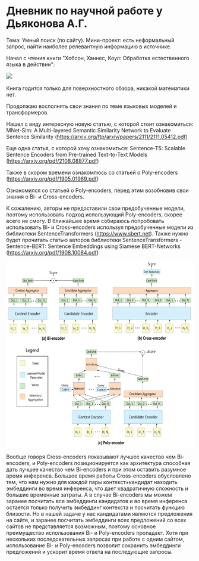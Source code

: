 # Дневник по научной работе у Дьяконова А.Г.

Тема: Умный поиск (по сайту). Мини-проект: есть неформальный запрос, найти наиболее релевантную информацию в источнике.



Начал с чтения книги "Хобсон, Ханнес, Коул: Обработка естественного языка в действии":

<img src="https://user-images.githubusercontent.com/72136589/139948459-4e404531-92a7-49dc-bd9b-54ef35f631dd.png" width="195" height="92*3">

Книга годится только для поверхностного обзора, никакой математики нет.

Продолжаю восполнять свои знания по теме языковых моделей и трансформеров. 

Нашел с виду интересную новую статью, с которой стоит ознакомиться: MNet-Sim: A Multi-layered Semantic Similarity
Network to Evaluate Sentence Similarity (https://arxiv.org/ftp/arxiv/papers/2111/2111.05412.pdf)

Еще одна статья, с которой хочу ознакомиться: Sentence-T5: Scalable Sentence Encoders
from Pre-trained Text-to-Text Models (https://arxiv.org/pdf/2108.08877.pdf)

Также в скором времени ознакомлюсь со статьей о Poly-encoders (https://arxiv.org/pdf/1905.01969.pdf)


Ознакомился со статьей о Poly-encoders, перед этим возобновив свои знания о Bi- и Cross-encoders. 

К сожалению, авторы не предоставили свои предобученные модели, поэтому использовать подход использующий Poly-encoders,
скорее всего не смогу. В ближайшее время собираюсь попробовать использовать Bi- и Cross-encoders используя предобученные модели 
из библиотеки SentenceTransformers (https://www.sbert.net). Также нужно будет прочитать статью авторов библиотеки SentenceTransformers - 
Sentence-BERT: Sentence Embeddings using Siamese BERT-Networks (https://arxiv.org/pdf/1908.10084.pdf)

<img src="https://raw.githubusercontent.com/Alexey-Borisov/3_course_diary/main/source/encoders.png" height="500">

Вообще говоря Cross-encoders показывают лучшее качество чем Bi-encoders, и Poly-encoders позиционируется как архитектура способная дать лучшее качество
чем Bi-encoders и при этом оставить разумное время инференса. Большое время работы Cross-encoders обусловлено тем, что нам нужно для каждой пары 
контекст+кандидат находить эмбеддинги во время инференса, что дает квадратичную сложность и большие временные затраты.
А в случае Bi-encoders мы можем заранее посчитать все эмбеддинги кандидатов и во время инференса остается только получить
эмбеддинг контекста и посчитать функцию близости.
Но в нашей задаче у нас кандидатами являются предложения на сайте, и заранее посчитать эмбеддинги всех предложений
со всех сайтов не представляется возможным, поэтому основное преимущество использования Bi- и Poly-encoders пропадает.
Хотя при нескольких последовательных запросах при работе с одним сайтом, использование Bi- и Poly-encoders позволит сохранить
эмбеддинги предложений и ускорит время ответа на последующие запросы. 


